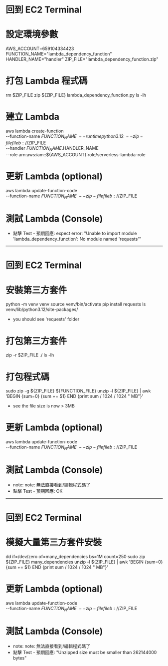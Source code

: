# 回到 EC2 Terminal 

# 設定環境參數
AWS_ACCOUNT=659104334423
FUNCTION_NAME="lambda_dependency_function"
HANDLER_NAME="handler"
ZIP_FILE="lambda_dependency_function.zip"

# 打包 Lambda 程式碼
rm $ZIP_FILE
zip ${ZIP_FILE} lambda_dependency_function.py
ls -lh

# 建立 Lambda 
aws lambda create-function \
    --function-name $FUNCTION_NAME \
    --runtime python3.12 \
    --zip-file fileb://$ZIP_FILE \
    --handler $FUNCTION_NAME.$HANDLER_NAME \
    --role arn:aws:iam::${AWS_ACCOUNT}:role/serverless-lambda-role

# 更新 Lambda (optional)
aws lambda update-function-code \
    --function-name $FUNCTION_NAME \
    --zip-file fileb://$ZIP_FILE

# 測試 Lambda (Console)
 - 點擊 Test - 預期回應: expect error: "Unable to import module 'lambda_dependency_function': No module named 'requests'"

---- 

# 回到 EC2 Terminal 

# 安裝第三方套件
python -m venv venv
source venv/bin/activate
pip install requests
ls venv/lib/python3.12/site-packages/
 - you should see 'requests' folder 

# 打包第三方套件
zip -r $ZIP_FILE ./
ls -lh

# 打包程式碼
sudo zip -g ${ZIP_FILE} ${FUNCTION_FILE}
unzip -l ${ZIP_FILE} | awk 'BEGIN {sum=0} {sum += $1} END {print sum / 1024 / 1024 " MB"}'
 - see the file size is now > 3MB 

# 更新 Lambda (optional)
aws lambda update-function-code \
    --function-name $FUNCTION_NAME \
    --zip-file fileb://$ZIP_FILE

# 測試 Lambda (Console)
 - note: note: 無法直接看到/編輯程式碼了
 - 點擊 Test - 預期回應: OK

---- 

# 回到 EC2 Terminal 

# 模擬大量第三方套件安裝
dd if=/dev/zero of=many_dependencies bs=1M count=250
sudo zip ${ZIP_FILE} many_dependencies
unzip -l ${ZIP_FILE} | awk 'BEGIN {sum=0} {sum += $1} END {print sum / 1024 / 1024 " MB"}'

# 更新 Lambda (optional)
aws lambda update-function-code \
    --function-name $FUNCTION_NAME \
    --zip-file fileb://$ZIP_FILE

# 測試 Lambda (Console)
 - note: note: 無法直接看到/編輯程式碼了
 - 點擊 Test - 預期回應: "Unzipped size must be smaller than 262144000 bytes"
